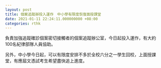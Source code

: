 ```yaml
---
layout: post
title: 個案追蹤辦投入運作　中小學有限度恢復面授課堂
date: 2021-01-11 22:24:11.000000000 +08:00
categories: rthk
---
```


負責加強追蹤確診個案密切接觸者的個案追蹤辦公室，今日起投入運作，有大約100名紀律部隊人員協助。

另外，中小學今日起，可以有限度安排不多於全校六分之一學生回校，上面授課堂，有應屆文憑試考生希望盡快追上進度。
